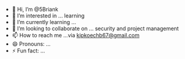 - 👋 Hi, I’m @5Briank
- 👀 I’m interested in ... learning 
- 🌱 I’m currently learning ...
- 💞️ I’m looking to collaborate on ... security and project management 
- 📫 How to reach me ...via kipkoechb67@gmail.com
- 😄 Pronouns: ...
- ⚡ Fun fact: ...

<!---
5Briank/5Briank is a ✨ special ✨ repository because its `README.md` (this file) appears on your GitHub profile.
You can click the Preview link to take a look at your changes.
--->
